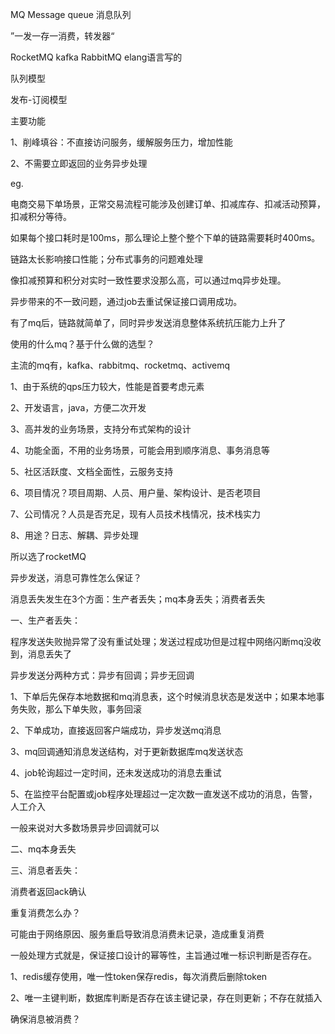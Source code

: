 MQ Message queue 消息队列

”一发一存一消费，转发器“





RocketMQ
kafka 
RabbitMQ elang语言写的





队列模型

发布-订阅模型



主要功能

1、削峰填谷：不直接访问服务，缓解服务压力，增加性能

2、不需要立即返回的业务异步处理



eg.

电商交易下单场景，正常交易流程可能涉及创建订单、扣减库存、扣减活动预算，扣减积分等待。

如果每个接口耗时是100ms，那么理论上整个整个下单的链路需要耗时400ms。

链路太长影响接口性能；分布式事务的问题难处理

像扣减预算和积分对实时一致性要求没那么高，可以通过mq异步处理。

异步带来的不一致问题，通过job去重试保证接口调用成功。

有了mq后，链路就简单了，同时异步发送消息整体系统抗压能力上升了



使用的什么mq？基于什么做的选型？

主流的mq有，kafka、rabbitmq、rocketmq、activemq

1、由于系统的qps压力较大，性能是首要考虑元素

2、开发语言，java，方便二次开发

3、高并发的业务场景，支持分布式架构的设计

4、功能全面，不用的业务场景，可能会用到顺序消息、事务消息等

5、社区活跃度、文档全面性，云服务支持

6、项目情况？项目周期、人员、用户量、架构设计、是否老项目

7、公司情况？人员是否充足，现有人员技术栈情况，技术栈实力

8、用途？日志、解耦、异步处理

所以选了rocketMQ



异步发送，消息可靠性怎么保证？

消息丢失发生在3个方面：生产者丢失；mq本身丢失；消费者丢失

一、生产者丢失：

程序发送失败抛异常了没有重试处理；发送过程成功但是过程中网络闪断mq没收到，消息丢失了

异步发送分两种方式：异步有回调；异步无回调

1、下单后先保存本地数据和mq消息表，这个时候消息状态是发送中；如果本地事务失败，那么下单失败，事务回滚

2、下单成功，直接返回客户端成功，异步发送mq消息

3、mq回调通知消息发送结构，对于更新数据库mq发送状态

4、job轮询超过一定时间，还未发送成功的消息去重试

5、在监控平台配置或job程序处理超过一定次数一直发送不成功的消息，告警，人工介入

一般来说对大多数场景异步回调就可以

二、mq本身丢失

三、消息者丢失：

消费者返回ack确认



重复消费怎么办？

可能由于网络原因、服务重启导致消息消费未记录，造成重复消费

一般处理方式就是，保证接口设计的幂等性，主旨通过唯一标识判断是否存在。

1、redis缓存使用，唯一性token保存redis，每次消费后删除token

2、唯一主键判断，数据库判断是否存在该主键记录，存在则更新；不存在就插入



确保消息被消费？

